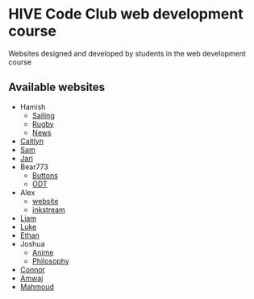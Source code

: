 # HIVE Code Club web development course
Websites designed and developed by students in the web development course

## Available websites
- Hamish
  - [Sailing](https://hivedunedin.github.io/websites/hamish/sailing)
  - [Rugby](https://hivedunedin.github.io/websites/hamish/rugby)
  - [News](https://hivedunedin.github.io/websites/hamish/news)
- [Caitlyn](https://hivedunedin.github.io/websites/caitlyn)
- [Sam](https://hivedunedin.github.io/websites/sam)
- [Jari](https://hivedunedin.github.io/websites/jari)
- Bear773
  - [Buttons](https://hivedunedin.github.io/websites/bear773/buttons)
  - [ODT](https://hivedunedin.github.io/websites/bear773/odt)
- Alex
  - [website](https://hivedunedin.github.io/websites/alex/website)
  - [inkstream](https://hivedunedin.github.io/websites/alex/inkstream)
- [Liam](https://hivedunedin.github.io/websites/liam)
- [Luke](https://hivedunedin.github.io/websites/luke)
- [Ethan](https://hivedunedin.github.io/websites/ethan)
- Joshua
  - [Anime](https://hivedunedin.github.io/websites/joshua/)
  - [Philosophy](https://hivedunedin.github.io/websites/joshua/philosophy-colorlib/)
- [Connor](https://hivedunedin.github.io/websites/connor)
- [Amwaj](https://hivedunedin.github.io/websites/amwaj)
- [Mahmoud](https://hivedunedin.github.io/websites/mahmoud)
